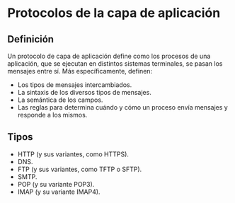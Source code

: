 # Protocolos de la capa de aplicación

## Definición

Un protocolo de capa de aplicación define como los procesos de una aplicación, que se ejecutan en distintos sistemas terminales, se pasan los mensajes entre sí. Más específicamente, definen:

+ Los tipos de mensajes intercambiados.
+ La sintaxis de los diversos tipos de mensajes.
+ La semántica de los campos.
+ Las reglas para determina cuándo y cómo un proceso envía mensajes y responde a los mismos.

## Tipos

+ HTTP (y sus variantes, como HTTPS).
+ DNS.
+ FTP (y sus variantes, como TFTP o SFTP).
+ SMTP.
+ POP (y su variante POP3).
+ IMAP (y su variante IMAP4).
